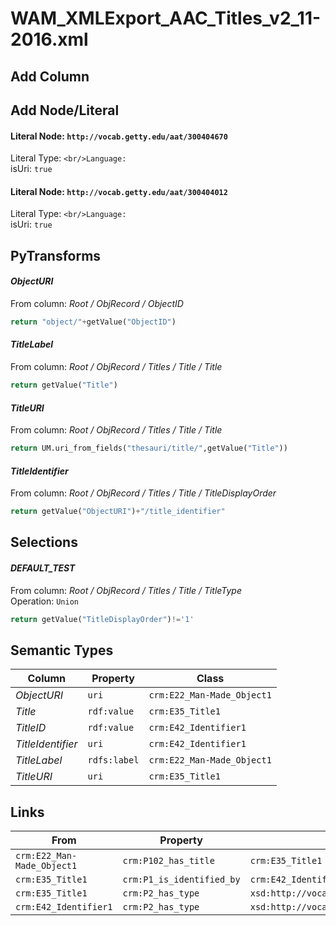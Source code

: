 # WAM_XMLExport_AAC_Titles_v2_11-2016.xml

## Add Column

## Add Node/Literal
#### Literal Node: `http://vocab.getty.edu/aat/300404670`
Literal Type: ``
<br/>Language: ``
<br/>isUri: `true`

#### Literal Node: `http://vocab.getty.edu/aat/300404012`
Literal Type: ``
<br/>Language: ``
<br/>isUri: `true`


## PyTransforms
#### _ObjectURI_
From column: _Root / ObjRecord / ObjectID_
``` python
return "object/"+getValue("ObjectID")
```

#### _TitleLabel_
From column: _Root / ObjRecord / Titles / Title / Title_
``` python
return getValue("Title")
```

#### _TitleURI_
From column: _Root / ObjRecord / Titles / Title / Title_
``` python
return UM.uri_from_fields("thesauri/title/",getValue("Title"))
```

#### _TitleIdentifier_
From column: _Root / ObjRecord / Titles / Title / TitleDisplayOrder_
``` python
return getValue("ObjectURI")+"/title_identifier"
```


## Selections
#### _DEFAULT_TEST_
From column: _Root / ObjRecord / Titles / Title / TitleType_
<br>Operation: `Union`
``` python
return getValue("TitleDisplayOrder")!='1'
```


## Semantic Types
| Column | Property | Class |
|  ----- | -------- | ----- |
| _ObjectURI_ | `uri` | `crm:E22_Man-Made_Object1`|
| _Title_ | `rdf:value` | `crm:E35_Title1`|
| _TitleID_ | `rdf:value` | `crm:E42_Identifier1`|
| _TitleIdentifier_ | `uri` | `crm:E42_Identifier1`|
| _TitleLabel_ | `rdfs:label` | `crm:E22_Man-Made_Object1`|
| _TitleURI_ | `uri` | `crm:E35_Title1`|


## Links
| From | Property | To |
|  --- | -------- | ---|
| `crm:E22_Man-Made_Object1` | `crm:P102_has_title` | `crm:E35_Title1`|
| `crm:E35_Title1` | `crm:P1_is_identified_by` | `crm:E42_Identifier1`|
| `crm:E35_Title1` | `crm:P2_has_type` | `xsd:http://vocab.getty.edu/aat/300404670`|
| `crm:E42_Identifier1` | `crm:P2_has_type` | `xsd:http://vocab.getty.edu/aat/300404012`|
